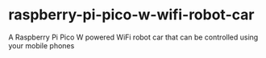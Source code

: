 # raspberry-pi-pico-w-wifi-robot-car
A Raspberry Pi Pico W powered WiFi robot car that can be controlled using your mobile phones
